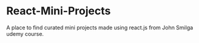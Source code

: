 # React-Mini-Projects
A place to find curated mini projects made using react.js from John Smilga udemy course.
